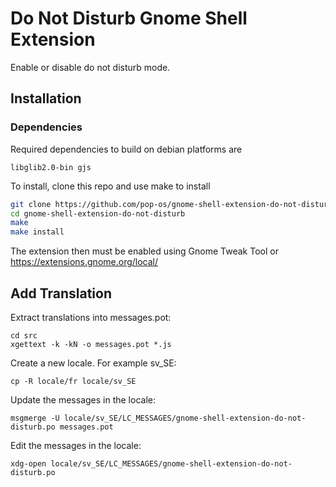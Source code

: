 # Do Not Disturb Gnome Shell Extension
Enable or disable do not disturb mode.

## Installation

### Dependencies

Required dependencies to build on debian platforms are

```
libglib2.0-bin gjs
```

To install, clone this repo and use make to install

```sh
git clone https://github.com/pop-os/gnome-shell-extension-do-not-disturb
cd gnome-shell-extension-do-not-disturb
make
make install
```

The extension then must be enabled using Gnome Tweak Tool or https://extensions.gnome.org/local/

## Add Translation

Extract translations into messages.pot:

```
cd src
xgettext -k -kN -o messages.pot *.js
```

Create a new locale. For example sv_SE:

```
cp -R locale/fr locale/sv_SE
```

Update the messages in the locale:

```
msgmerge -U locale/sv_SE/LC_MESSAGES/gnome-shell-extension-do-not-disturb.po messages.pot
```

Edit the messages in the locale:

```
xdg-open locale/sv_SE/LC_MESSAGES/gnome-shell-extension-do-not-disturb.po
```
